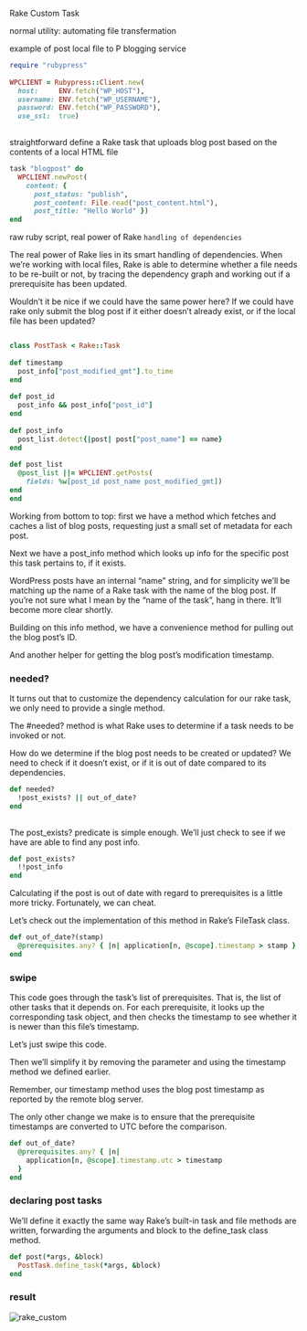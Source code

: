 Rake Custom Task


normal utility: automating file transfermation

example of post local file to P blogging service


```ruby
require "rubypress"
 
WPCLIENT = Rubypress::Client.new(
  host:     ENV.fetch("WP_HOST"),
  username: ENV.fetch("WP_USERNAME"),
  password: ENV.fetch("WP_PASSWORD"),
  use_ssl:  true)
 
```


straightforward define a Rake task that uploads blog post based on the contents of a local HTML file


```ruby
task "blogpost" do
  WPCLIENT.newPost(
    content: {
      post_status: "publish",
      post_content: File.read("post_content.html"),
      post_title: "Hello World" })
end
```


raw ruby script, real power of Rake `handling of dependencies`

The real power of Rake lies in its smart handling of dependencies. When we’re working with local files, Rake is able to determine whether a file needs to be re-built or not, by tracing the dependency graph and working out if a prerequisite has been updated.

Wouldn’t it be nice if we could have the same power here? If we could have rake only submit the blog post if it either doesn’t already exist, or if the local file has been updated?


```ruby

class PostTask < Rake::Task
 
def timestamp
  post_info["post_modified_gmt"].to_time
end
 
def post_id
  post_info && post_info["post_id"]
end
 
def post_info
  post_list.detect{|post| post["post_name"] == name}
end
 
def post_list
  @post_list ||= WPCLIENT.getPosts(
    fields: %w[post_id post_name post_modified_gmt])
end
end

```
 
 
Working from bottom to top: first we have a method which fetches and caches a list of blog posts, requesting just a small set of metadata for each post.

Next we have a post_info method which looks up info for the specific post this task pertains to, if it exists.

WordPress posts have an internal “name” string, and for simplicity we’ll be matching up the name of a Rake task with the name of the blog post. If you’re not sure what I mean by the “name of the task”, hang in there. It’ll become more clear shortly.

Building on this info method, we have a convenience method for pulling out the blog post’s ID.

And another helper for getting the blog post’s modification timestamp.



### needed?

It turns out that to customize the dependency calculation for our rake task, we only need to provide a single method.

The #needed? method is what Rake uses to determine if a task needs to be invoked or not.

How do we determine if the blog post needs to be created or updated? We need to check if it doesn’t exist, or if it is out of date compared to its dependencies.

```ruby
def needed?
  !post_exists? || out_of_date?
end
 
```


The post_exists? predicate is simple enough. We’ll just check to see if we have are able to find any post info.



```ruby
def post_exists?
  !!post_info
end

```

Calculating if the post is out of date with regard to prerequisites is a little more tricky. Fortunately, we can cheat.

Let’s check out the implementation of this method in Rake’s FileTask class.


```ruby
def out_of_date?(stamp)
  @prerequisites.any? { |n| application[n, @scope].timestamp > stamp }
end
```

### swipe 

This code goes through the task’s list of prerequisites. That is, the list of other tasks that it depends on. For each prerequisite, it looks up the corresponding task object, and then checks the timestamp to see whether it is newer than this file’s timestamp.

Let’s just swipe this code.

Then we’ll simplify it by removing the parameter and using the timestamp method we defined earlier.

Remember, our timestamp method uses the blog post timestamp as reported by the remote blog server.

The only other change we make is to ensure that the prerequisite timestamps are converted to UTC before the comparison.


```ruby
def out_of_date?
  @prerequisites.any? { |n|
    application[n, @scope].timestamp.utc > timestamp
  }
end
```


### declaring post tasks

We’ll define it exactly the same way Rake’s built-in task and file methods are written, forwarding the arguments and block to the define_task class method.



```ruby
def post(*args, &block)
  PostTask.define_task(*args, &block)
end
```


### result

![rake_custom](https://cloud.githubusercontent.com/assets/83296/17273857/9c94170e-5693-11e6-8f3f-7566b317287a.PNG)
